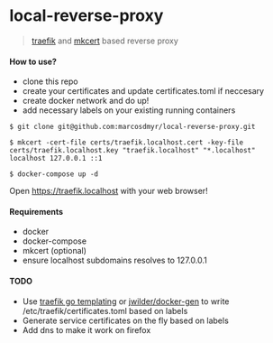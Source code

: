 # local-reverse-proxy

>  [traefik](https://github.com/containous/traefik) and [mkcert](https://github.com/FiloSottile/mkcert) based reverse proxy

#### How to use?
* clone this repo
* create your certificates and update certificates.toml if neccesary
* create docker network and do up!
* add necessary labels on your existing running containers

`$ git clone git@github.com:marcosdmyr/local-reverse-proxy.git`

`$ mkcert -cert-file certs/traefik.localhost.cert -key-file certs/traefik.localhost.key "traefik.localhost" "*.localhost" localhost 127.0.0.1 ::1`

`$ docker-compose up -d`

Open https://traefik.localhost with your web browser!

#### Requirements
* docker
* docker-compose
* mkcert (optional)
* ensure localhost subdomains resolves to 127.0.0.1

#### TODO
- Use [traefik go templating](https://docs.traefik.io/providers/file/#go-templating) or [jwilder/docker-gen](https://github.com/jwilder/docker-gen) to write /etc/traefik/certificates.toml based on labels
- Generate service certificates on the fly based on labels
- Add dns to make it work on firefox
